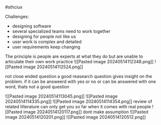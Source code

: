 #sthciux

Challenges:
- designing software
- several specialized teams need to work together
- designing for people not like us
- user work is complex and detailed
- user requirements keep changing

The principle is people are experts at what they do but are unable to articulate their own work practice
![[Pasted image 20240514112348.png]]
![[Pasted image 20240514112524.png]]

not close ended question
a good reasearch question gives insight on the problem. if it can be answeerd with yes or no or can be answered with one word, thats not a good question

![[Pasted image 20240514113045.png]]
![[Pasted image 20240514114335.png]]
![[Pasted image 20240514114354.png]]
review of related lilterature can only get you so far when it comes with real people
![[Pasted image 20240514120117.png]]
dont make assumption
![[Pasted image 20240514120201.png]]
![[Pasted image 20240514120512.png]]
